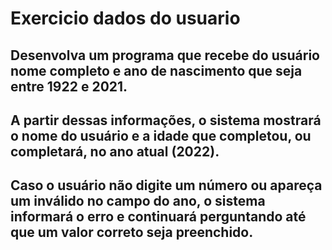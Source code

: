  # Exercicio dados do usuario

## Desenvolva um programa que recebe do usuário nome completo e ano de nascimento que seja entre 1922 e 2021.
## A partir dessas informações, o sistema mostrará o nome do usuário e a idade que completou, ou completará, no ano atual (2022).
 
## Caso o usuário não digite um número ou apareça um inválido no campo do ano, o sistema informará o erro e continuará perguntando até que um valor correto seja preenchido.
